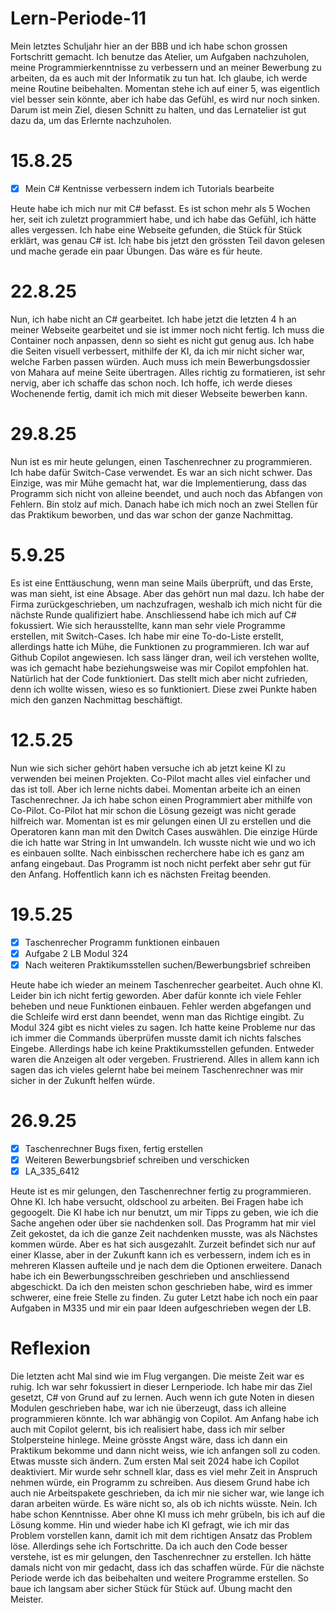 # Lern-Periode-11

Mein letztes Schuljahr hier an der BBB und ich habe schon grossen Fortschritt gemacht. Ich benutze das Atelier, um Aufgaben nachzuholen, meine Programmierkenntnisse zu verbessern und an meiner Bewerbung zu arbeiten, da es auch mit der Informatik zu tun hat. Ich glaube, ich werde meine Routine beibehalten. Momentan stehe ich auf einer 5, was eigentlich viel besser sein könnte, aber ich habe das Gefühl, es wird nur noch sinken. Darum ist mein Ziel, diesen Schnitt zu halten, und das Lernatelier ist gut dazu da, um das Erlernte nachzuholen. 

# 15.8.25

- [x] Mein C# Kentnisse verbessern indem ich Tutorials bearbeite

Heute habe ich mich nur mit C# befasst. Es ist schon mehr als 5 Wochen her, seit ich zuletzt programmiert habe, und ich habe das Gefühl, ich hätte alles vergessen. Ich habe eine Webseite gefunden, die Stück für Stück erklärt, was genau C# ist. Ich habe bis jetzt den grössten Teil davon gelesen und mache gerade ein paar Übungen. Das wäre es für heute. 

# 22.8.25

Nun, ich habe nicht an C# gearbeitet. Ich habe jetzt die letzten 4 h an meiner Webseite gearbeitet und sie ist immer noch nicht fertig. Ich muss die Container noch anpassen, denn so sieht es nicht gut genug aus. Ich habe die Seiten visuell verbessert, mithilfe der KI, da ich mir nicht sicher war, welche Farben passen würden. Auch muss ich mein Bewerbungsdossier von Mahara auf meine Seite übertragen. Alles richtig zu formatieren, ist sehr nervig, aber ich schaffe das schon noch. Ich hoffe, ich werde dieses Wochenende fertig, damit ich mich mit dieser Webseite bewerben kann. 

# 29.8.25 

Nun ist es mir heute gelungen, einen Taschenrechner zu programmieren. Ich habe dafür Switch-Case verwendet. Es war an sich nicht schwer. Das Einzige, was mir Mühe gemacht hat, war die Implementierung, dass das Programm sich nicht von alleine beendet, und auch noch das Abfangen von Fehlern. Bin stolz auf mich. Danach habe ich mich noch an zwei Stellen für das Praktikum beworben, und das war schon der ganze Nachmittag. 


# 5.9.25

Es ist eine Enttäuschung, wenn man seine Mails überprüft, und das Erste, was man sieht, ist eine Absage. Aber das gehört nun mal dazu. Ich habe der Firma zurückgeschrieben, um nachzufragen, weshalb ich mich nicht für die nächste Runde qualifiziert habe. Anschliessend habe ich mich auf C# fokussiert. Wie sich herausstellte, kann man sehr viele Programme erstellen, mit Switch-Cases. Ich habe mir eine To-do-Liste erstellt, allerdings hatte ich Mühe, die Funktionen zu programmieren. Ich war auf Github Copilot angewiesen. Ich sass länger dran, weil ich verstehen wollte, was ich gemacht habe beziehungsweise was mir Copilot empfohlen hat. Natürlich hat der Code funktioniert. Das stellt mich aber nicht zufrieden, denn ich wollte wissen, wieso es so funktioniert. Diese zwei Punkte haben mich den ganzen Nachmittag beschäftigt. 

# 12.5.25

Nun wie sich sicher gehört haben versuche ich ab jetzt keine KI zu verwenden bei meinen Projekten. Co-Pilot macht alles viel einfacher und das ist toll. Aber ich lerne nichts dabei. Momentan arbeite ich an einen Taschenrechner. Ja ich habe schon einen Programmiert aber mithilfe von Co-Pilot. Co-Pilot hat mir schon die Lösung gezeigt was nicht gerade hilfreich war. Momentan ist es mir gelungen einen UI zu erstellen und die Operatoren kann man mit den Dwitch Cases auswählen. Die einzige Hürde die ich hatte war String in Int umwandeln. Ich wusste nicht wie und wo ich es einbauen sollte. Nach einbisschen recherchere habe ich es ganz am anfang eingebaut. Das Programm ist noch nicht perfekt aber sehr gut für den Anfang. Hoffentlich kann ich es nächsten Freitag beenden. 

# 19.5.25

- [x] Taschenrecher Programm funktionen einbauen
- [x] Aufgabe 2 LB Modul 324
- [x] Nach weiteren Praktikumsstellen suchen/Bewerbungsbrief schreiben

Heute habe ich wieder an meinem Taschenrecher gearbeitet. Auch ohne KI. Leider bin ich nicht fertig geworden. Aber dafür konnte ich viele Fehler beheben und neue Funktionen einbauen. Fehler werden abgefangen und die Schleife wird erst dann beendet, wenn man das Richtige eingibt. Zu Modul 324 gibt es nicht vieles zu sagen. Ich hatte keine Probleme nur das ich immer die Commands überprüfen musste damit ich nichts falsches Eingebe. Allerdings habe ich keine Praktikumsstellen gefunden. Entweder waren die Anzeigen alt oder vergeben. Frustrierend. Alles in allem kann ich sagen das ich vieles gelernt habe bei meinem Taschenrechner was mir sicher in der Zukunft helfen würde. 

# 26.9.25

- [x] Taschenrechner Bugs fixen, fertig erstellen
- [x] Weiteren Bewerbungsbrief schreiben und verschicken
- [x] LA_335_6412

Heute ist es mir gelungen, den Taschenrechner fertig zu programmieren. Ohne KI. Ich habe versucht, oldschool zu arbeiten. Bei Fragen habe ich gegoogelt. Die KI habe ich nur benutzt, um mir Tipps zu geben, wie ich die Sache angehen oder über sie nachdenken soll. Das Programm hat mir viel Zeit gekostet, da ich die ganze Zeit nachdenken musste, was als Nächstes kommen würde. Aber es hat sich ausgezahlt. Zurzeit befindet sich nur auf einer Klasse, aber in der Zukunft kann ich es verbessern, indem ich es in mehreren Klassen aufteile und je nach dem die Optionen erweitere. Danach habe ich ein Bewerbungsschreiben geschrieben und anschliessend abgeschickt. Da ich den meisten schon geschrieben habe, wird es immer schwerer, eine freie Stelle zu finden. Zu guter Letzt habe ich noch ein paar Aufgaben in M335 und mir ein paar Ideen aufgeschrieben wegen der LB.


# Reflexion

Die letzten acht Mal sind wie im Flug vergangen. Die meiste Zeit war es ruhig. Ich war sehr fokussiert in dieser Lernperiode. Ich habe mir das Ziel gesetzt, C# von Grund auf zu lernen. Auch wenn ich gute Noten in diesen Modulen geschrieben habe, war ich nie überzeugt, dass ich alleine programmieren könnte. Ich war abhängig von Copilot. Am Anfang habe ich auch mit Copilot gelernt, bis ich realisiert habe, dass ich mir selber Stolpersteine hinlege. Meine grösste Angst wäre, dass ich dann ein Praktikum bekomme und dann nicht weiss, wie ich anfangen soll zu coden. Etwas musste sich ändern. Zum ersten Mal seit 2024 habe ich Copilot deaktiviert. Mir wurde sehr schnell klar, dass es viel mehr Zeit in Anspruch nehmen würde, ein Programm zu schreiben. Aus diesem Grund habe ich auch nie Arbeitspakete geschrieben, da ich mir nie sicher war, wie lange ich daran arbeiten würde. Es wäre nicht so, als ob ich nichts wüsste. Nein. Ich habe schon Kenntnisse. Aber ohne KI muss ich mehr grübeln, bis ich auf die Lösung komme. Hin und wieder habe ich KI gefragt, wie ich mir das Problem vorstellen kann, damit ich mit dem richtigen Ansatz das Problem löse. Allerdings sehe ich Fortschritte. Da ich auch den Code besser verstehe, ist es mir gelungen, den Taschenrechner zu erstellen. Ich hätte damals nicht von mir gedacht, dass ich das schaffen würde. Für die nächste Periode werde ich das beibehalten und weitere Programme erstellen. So baue ich langsam aber sicher Stück für Stück auf. Übung macht den Meister.
